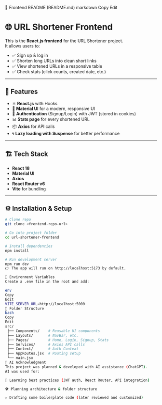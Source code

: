 📄 Frontend README (README.md)
markdown
Copy
Edit
# 🌐 URL Shortener Frontend

This is the **React.js frontend** for the URL Shortener project.  
It allows users to:
- ✅ Sign up & log in
- ✅ Shorten long URLs into clean short links
- ✅ View shortened URLs in a responsive table
- ✅ Check stats (click counts, created date, etc.)

---

## 🚀 Features
- ⚛ **React.js** with Hooks
- 🎨 **Material UI** for a modern, responsive UI
- 🔐 **Authentication** (Signup/Login) with JWT (stored in cookies)
- 📊 **Stats page** for every shortened URL
- 📦 **Axios** for API calls
- 🌀 **Lazy loading with Suspense** for better performance

---

## 🏗️ Tech Stack
- **React 18**
- **Material UI**
- **Axios**
- **React Router v6**
- **Vite** for bundling

---

## ⚙️ Installation & Setup
```bash
# Clone repo
git clone <frontend-repo-url>

# Go into project folder
cd url-shortener-frontend

# Install dependencies
npm install

# Run development server
npm run dev
👉 The app will run on http://localhost:5173 by default.

🔗 Environment Variables
Create a .env file in the root and add:

env
Copy
Edit
VITE_SERVER_URL=http://localhost:5000
📂 Folder Structure
bash
Copy
Edit
src/
 ├── Components/    # Reusable UI components
 ├── Layouts/       # NavBar, etc.
 ├── Pages/         # Home, Login, Signup, Stats
 ├── Services/      # Axios API calls
 ├── Context/       # Auth Context
 ├── AppRoutes.jsx  # Routing setup
 └── main.jsx
🤝 AI Acknowledgment
This project was planned & developed with AI assistance (ChatGPT).
AI was used for:

📘 Learning best practices (JWT auth, React Router, API integration)

🛠 Planning architecture & folder structure

✍️ Drafting some boilerplate code (later reviewed and customized)
